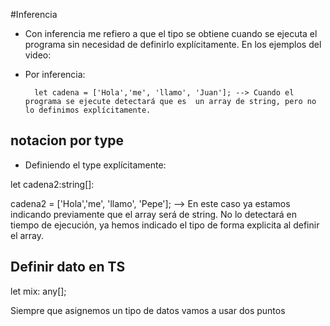 #Inferencia

- Con inferencia me refiero a que el tipo se obtiene cuando se ejecuta el programa sin necesidad de definirlo explícitamente. En los ejemplos del video:

- Por inferencia:

        let cadena = ['Hola','me', 'llamo', 'Juan']; --> Cuando el programa se ejecute detectará que es  un array de string, pero no lo definimos explícitamente.

## notacion por type

- Definiendo el type explícitamente:

let cadena2:string[]:

cadena2 = ['Hola','me', 'llamo', 'Pepe']; --> En este caso ya estamos indicando previamente que el array será de string. No lo detectará en tiempo de ejecución, ya hemos indicado el tipo de forma explicita al definir el array.

## Definir dato en TS

let mix: any[];

Siempre que asignemos un tipo de datos vamos a usar dos puntos
